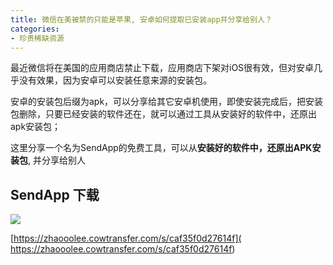 ```yaml
---
title: 微信在美被禁的只能是苹果, 安卓如何提取已安装app并分享给别人？
categories:
- 珍贵稀缺资源
---
```



最近微信将在美国的应用商店禁止下载，应用商店下架对iOS很有效，但对安卓几乎没有效果，因为安卓可以安装任意来源的安装包。



安卓的安装包后缀为apk，可以分享给其它安卓机使用，即使安装完成后，把安装包删除，只要已经安装的软件还在，就可以通过工具从安装好的软件中，还原出apk安装包；



这里分享一个名为SendApp的免费工具，可以从**安装好的软件中，还原出APK安装包**, 并分享给别人


## SendApp 下载

![](https://v2fy.com/asset/0i/jikemiji/jikemiji-md/kr-000131.assets/image-20200923150722428.png)

[https://zhaooolee.cowtransfer.com/s/caf35f0d27614f](
https://zhaooolee.cowtransfer.com/s/caf35f0d27614f)


















